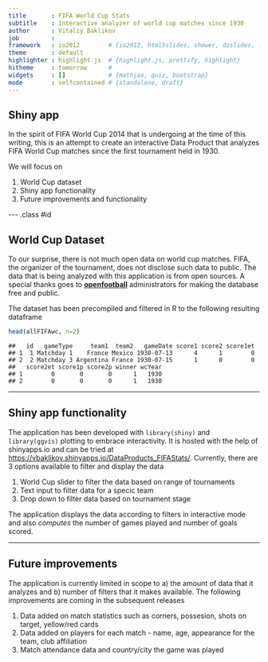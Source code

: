 ```yaml
---
title       : FIFA World Cup Stats
subtitle    : Interactive analyzer of world cup matches since 1930
author      : Vitaliy Baklikov
job         : 
framework   : io2012        # {io2012, html5slides, shower, dzslides, ...}
theme       : default
highlighter : highlight.js  # {highlight.js, prettify, highlight}
hitheme     : tomorrow      # 
widgets     : []            # {mathjax, quiz, bootstrap}
mode        : selfcontained # {standalone, draft}
---
```


## Shiny app

In the spirit of FIFA World Cup 2014 that is undergoing at the time of this writing, this is an attempt to create an interactive Data Product that analyzes FIFA World Cup matches since the first tournament held in 1930. 

We will focus on 

1. World Cup dataset
2. Shiny app functionality
3. Future improvements and functionality

--- .class #id

## World Cup Dataset

To our surprise, there is not much open data on world cup matches. FIFA, the organizer of the tournament, does not disclose such data to public. The data that is being analyzed with this application is from open sources. A special thanks goes to [__openfootball__](https://github.com/openfootball/world-cup) administrators for making the database free and public. 

The dataset has been precompiled and filtered in R to the following resulting dataframe



```r
head(allFIFAwc, n=2)
```

```
##   id   gameType     team1  team2   gameDate score1 score2 score1et
## 1  1 Matchday 1    France Mexico 1930-07-13      4      1        0
## 2  2 Matchday 3 Argentina France 1930-07-15      1      0        0
##   score2et score1p score2p winner wcYear
## 1        0       0       0      1   1930
## 2        0       0       0      1   1930
```

---

## Shiny app functionality

The application has been developed with `library(shiny)` and `library(ggvis)` plotting to embrace interactivity. It is hosted with the help of shinyapps.io and can be tried at https://vbaklikov.shinyapps.io/DataProducts_FIFAStats/. Currently, there are 3 options available to filter and display the data

1. World Cup slider to filter the data based on range of tournaments
2. Text input to filter data for a specic team
3. Drop down to filter data based on tournament stage

The application displays the data according to filters in interactive mode and also _computes_ the number of games played and number of goals scored.   

---

## Future improvements

The application is currently limited in scope to a) the amount of data that it analyzes and b) number of filters that it makes available. The following improvements are coming in the subsequent releases


1. Data added on match statistics such as corners, possesion, shots on target, yellow/red cards
2. Data added on players for each match - name, age, appearance for the team, club affiliation
3. Match attendance data and country/city the game was played
